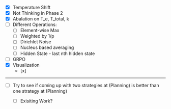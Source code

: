 - [x] Temperature Shift
- [x] Not Thinking in Phase 2
- [x] Abalation on T_e, T_total, k
- [ ] Different Operations:
    - [ ] Element-wise Max
    - [ ] Weighted by 1/p
    - [ ] Dirichlet Noise
    - [ ] Nucleus based averaging
    - [ ] Hidden State - last nth hidden state 
- [ ] GRPO
- [x] Visualization
    - [x] 
----
- [ ] Try to see if coming up with two strategies at (Planning) is better than one strategy at (Planning)
    - [ ] Exisiting Work?











